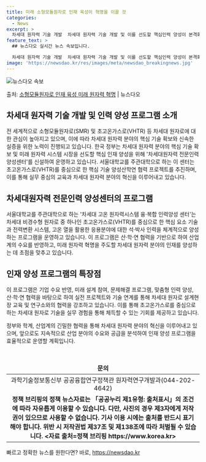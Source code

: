 ```yaml
---
title: 미래 소형모듈원자로 인재 육성이 혁명을 이끌 것
categories:
  - News
excerpt: >
  차세대 원자력 기술 개발  차세대 원자력 기술 개발 및 이를 선도할 핵심인력 양성이 본격화되고 있습니다. 과…
feature_text: >
  ## 뉴스다오 실시간 뉴스 속보입니다.

  차세대 원자력 기술 개발  차세대 원자력 기술 개발 및 이를 선도할 핵심인력 양성이 본격화되고 있습니다. 과…
image: 'https://newsdao.kr/res/images/meta/newsdao_breakingnews.jpg'
---
```


![뉴스다오 속보](https://newsdao.kr/res/images/meta/newsdao_breakingnews.jpg)

<p>출처: <a href="https://newsdao.kr/4549" rel="dofollow">소형모듈원자로 인재 육성 미래 원자력 혁명</a> | 뉴스다오</p>

<h2 data-ke-size="size26">차세대 원자력 기술 개발 및 인력 양성 프로그램 소개</h2>
전 세계적으로 소형모듈원자로(SMR) 및 초고온가스로(VHTR) 등 차세대 원자로에 대한 관심이 높아지고 있으며, 이에 따라 차세대 원자력 분야의 핵심 기술 확보와 신속한 실증을 위한 노력이 진행되고 있습니다. 한국 정부는 차세대 원자력 분야의 핵심 기술 확보 및 미래 원자력 시스템 시장을 선도할 핵심 인재 양성을 위해 '차세대원자력 전문인력 양성센터'를 신설하여 운영하고 있습니다. 서울대학교를 주관대학으로 하는 이 센터는 초고온가스로(VHTR)를 중심으로 한 핵심 기술 양성산학연 협력 프로젝트를 추진하며, 이를 통해 실무 중심의 교육과 차세대 원자력 분야의 혁신을 이루어내고 있습니다.

<h2 data-ke-size="size26">차세대원자력 전문인력 양성센터의 프로그램</h2>
서울대학교를 주관대학으로 하는 '차세대 고온 원자력시스템 융·복합 인력양성 센터'는 차세대 비경수형 원자로 중 하나인 초고온가스로(VHTR)를 중심으로 한 핵심 요소 기술과 전력변환 시스템, 고온 열을 활용한 응용분야에 대한 석·박사 인력을 체계적으로 양성하는 프로그램을 운영하고 있습니다. 이 프로그램은 산·학·연 협력을 기반으로 하여 산업계의 수요를 반영하고, 미래 원자력 혁명을 주도할 차세대 원자력 분야의 인재를 양성하는 데 초점을 맞추고 있습니다.

<h2 data-ke-size="size26">인재 양성 프로그램의 특장점</h2>
이 프로그램은 기업 수요 반영, 미래 설계 참여, 문제해결 프로그램, 맞춤형 인력 양성, 산·학·연 협력을 바탕으로 하여 실전 프로젝트와 기술 연계를 통해 차세대 원자로 설계현장 교육 및 연구소와의 협력을 강조하고 있습니다. 이를 통해 초고온가스로를 중심으로 하는 차세대 원자로 기술을 실무 경험을 통해 체득할 수 있는 기회를 제공하고 있습니다.

정부와 학계, 산업계의 긴밀한 협력을 통해 차세대 원자력 분야의 혁신을 이루어내고 있으며, 앞으로도 지속적으로 산업 분야의 수요와 공급을 분석하여 인재 양성 프로그램을 효율적으로 운영할 계획입니다.
<p data-ke-size="size16">&nbsp;</p>

<table>
<thead>
<tr>
<td style="text-align: center; height: 17px;"><b>문의</b></td>
</tr>
</thead>
<tbody>
<tr>
<td style="text-align: center; height: 17px;">과학기술정보통신부 공공융합연구정책관 원자력연구개발과(044-202-4642)</td>
</tr>
<tr>
<td style="text-align: center; height: 17px;"><b>정책 브리핑의 정책 뉴스자료는 「공공누리 제1유형: 출처표시」의 조건에 따라 자유롭게 이용할 수 있습니다. 다만, 사진의 경우 제3자에게 저작권이 있으므로 사용할 수 없습니다. 기사 이용 시에는 출처를 반드시 표기해야 합니다. 위반 시 저작권법 제37조 및 제138조에 따라 처벌될 수 있습니다. <자료 출처=정책 브리핑 https://www.korea.kr></b></td>
</tr>
</tbody>
</table> 

빠르고 정확한 뉴스를 원한다면? 바로, <a href="https://newsdao.kr" rel="dofollow">https://newsdao.kr</a>


    
